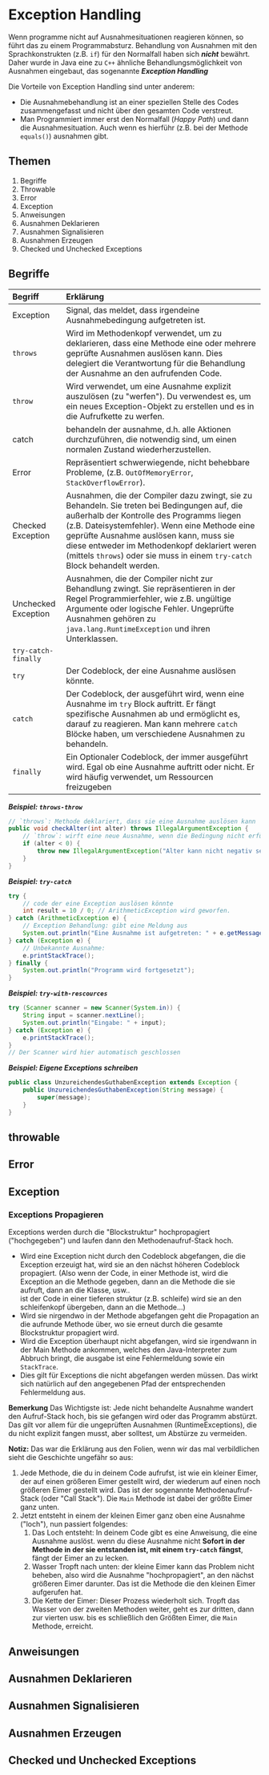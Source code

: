 # Exception Handling
Wenn programme nicht auf Ausnahmesituationen reagieren können, so führt das zu einem Programmabsturz. Behandlung von Ausnahmen mit den Sprachkonstrukten (z.B. `if`) für den Normalfall haben sich ***nicht*** bewährt. Daher wurde in Java eine zu `C++` ähnliche Behandlungsmöglichkeit von Ausnahmen eingebaut, das sogenannte ***Exception Handling***

Die Vorteile von Exception Handling sind unter anderem:
- Die Ausnahmebehandlung ist an einer speziellen Stelle des Codes zusammengefasst und nicht über den gesamten Code verstreut.
- Man Programmiert immer erst den Normalfall (*Happy Path*) und dann die Ausnahmesituation. Auch wenn es hierführ (z.B. bei der Methode `equals()`) ausnahmen gibt.


## Themen
1. Begriffe
1. Throwable
1. Error
1. Exception
1. Anweisungen
1. Ausnahmen Deklarieren
1. Ausnahmen Signalisieren
1. Ausnahmen Erzeugen
1. Checked und Unchecked Exceptions

## Begriffe
|Begriff|Erklärung|
|:-------|:--------|
|Exception|Signal, das meldet, dass irgendeine Ausnahmebedingung aufgetreten ist.|
|`throws`|Wird im Methodenkopf verwendet, um zu deklarieren, dass eine Methode eine oder mehrere geprüfte Ausnahmen auslösen kann. Dies delegiert die Verantwortung für die Behandlung der Ausnahme an den aufrufenden Code.|
|`throw`|Wird verwendet, um eine Ausnahme explizit auszulösen (zu "werfen"). Du verwendest es, um ein neues Exception-Objekt zu erstellen und es in die Aufrufkette zu werfen.|
|catch|behandeln der ausnahme, d.h. alle Aktionen durchzuführen, die notwendig sind, um einen normalen Zustand wiederherzustellen.|
|Error|Repräsentiert schwerwiegende, nicht behebbare Probleme, (z.B. `OutOfMemoryError`, `StackOverflowError`).|
|Checked Exception| Ausnahmen, die der Compiler dazu zwingt, sie zu Behandeln. Sie treten bei Bedingungen auf, die außerhalb der Kontrolle des Programms liegen (z.B. Dateisystemfehler). Wenn eine Methode eine geprüfte Ausnahme auslösen kann, muss sie diese entweder im Methodenkopf deklariert weren (mittels `throws`) oder sie muss in einem `try-catch` Block behandelt werden.|
|Unchecked Exception| Ausnahmen, die der Compiler nicht zur Behandlung zwingt. Sie repräsentieren in der Regel Programmierfehler, wie z.B. ungültige Argumente oder logische Fehler. Ungeprüfte Ausnahmen gehören zu `java.lang.RuntimeException` und ihren Unterklassen.|
|`try-catch-finally`||
|`try`| Der Codeblock, der eine Ausnahme auslösen könnte.|
|`catch`| Der Codeblock, der ausgeführt wird, wenn eine Ausnahme im `try` Block auftritt. Er fängt spezifische Ausnahmen ab und ermöglicht es, darauf zu reagieren. Man kann mehrere `catch` Blöcke haben, um verschiedene Ausnahmen zu behandeln.|
|`finally`| Ein Optionaler Codeblock, der immer ausgeführt wird. Egal ob eine Ausnahme auftritt oder nicht. Er wird häufig verwendet, um Ressourcen freizugeben|

***Beispiel: `throws-throw`***
```java
// `throws`: Methode deklariert, dass sie eine Ausnahme auslösen kann
public void checkAlter(int alter) throws IllegalArgumentException {
    // `throw`: wirft eine neue Ausnahme, wenn die Bedingung nicht erfüllt ist
    if (alter < 0) {
        throw new IllegalArgumentException("Alter kann nicht negativ sein.");
    }
}
```

***Beispiel: `try-catch`*** 
```java
try {
    // code der eine Exception auslösen könnte
    int result = 10 / 0; // ArithmeticException wird geworfen.
} catch (ArithmeticException e) {
    // Exception Behandlung: gibt eine Meldung aus
    System.out.println("Eine Ausnahme ist aufgetreten: " + e.getMessage());
} catch (Exception e) {
    // Unbekannte Ausnahme:
    e.printStackTrace();
} finally {
    System.out.println("Programm wird fortgesetzt");
}
```

***Beispiel: `try-with-rescources`***
```java
try (Scanner scanner = new Scanner(System.in)) {
    String input = scanner.nextLine();
    System.out.println("Eingabe: " + input);
} catch (Exception e) {
    e.printStackTrace();
}
// Der Scanner wird hier automatisch geschlossen
```

***Beispiel: Eigene Exceptions schreiben***
```java
public class UnzureichendesGuthabenException extends Exception {
    public UnzureichendesGuthabenException(String message) {
        super(message);
    }
}
```

## throwable


## Error

## Exception
### Exceptions Propagieren
Exceptions werden durch die "Blockstruktur" hochpropagiert ("hochgegeben") und laufen dann den Methodenaufruf-Stack hoch.
- Wird eine Exception nicht durch den Codeblock abgefangen, die die Exception erzeuigt hat, wird sie an den nächst höheren Codeblock propagiert. (Also wenn der Code, in einer Methode ist, wird die Exception an die Methode gegeben, dann an die Methode die sie aufruft, dann an die Klasse, usw.. <br> ist der Code in einer tieferen struktur (z.B. schleife) wird sie an den schleifenkopf übergeben, dann an die Methode...)
- Wird sie nirgendwo in der Methode abgefangen geht die Propagation an die aufrunde Methode über, wo sie erneut durch die gesamte Blockstruktur propagiert wird.
- Wird die Exception überhaupt nicht abgefangen, wird sie irgendwann in der Main Methode ankommen, welches den Java-Interpreter zum Abbruch bringt, die ausgabe ist eine Fehlermeldung sowie ein `StackTrace`.
- Dies gilt für Exceptions die nicht abgefangen werden müssen. Das wirkt sich natürlich auf den angegebenen Pfad der entsprechenden Fehlermeldung aus.

**Bemerkung**
Das Wichtigste ist: Jede nicht behandelte Ausnahme wandert den Aufruf-Stack hoch, bis sie gefangen wird oder das Programm abstürzt. Das gilt vor allem für die ungeprüften Ausnahmen (RuntimeExceptions), die du nicht explizit fangen musst, aber solltest, um Abstürze zu vermeiden.

**Notiz:**
Das war die Erklärung aus den Folien, wenn wir das mal verbildlichen sieht die Geschichte ungefähr so aus:
1. Jede Methode, die du in deinem Code aufrufst, ist wie ein kleiner Eimer, der auf einen größeren Eimer gestellt wird, der wiederum auf einen noch größeren Eimer gestellt wird. Das ist der sogenannte Methodenaufruf-Stack (oder "Call Stack"). Die `Main` Methode ist dabei der größte Eimer ganz unten.
1. Jetzt entsteht in einem der kleinen Eimer ganz oben eine Ausnahme ("loch"), nun passiert folgendes:
   1. Das Loch entsteht: In deinem Code gibt es eine Anweisung, die eine Ausnahme auslöst. wenn du diese Ausnahme nicht **Sofort in der Methode in der sie entstanden ist, mit einem `try-catch` fängst**, fängt der Eimer an zu lecken.
   1. Wasser Tropft nach unten: der kleine Eimer kann das Problem nicht beheben, also wird die Ausnahme "hochpropagiert", an den nächst größeren Eimer darunter. Das ist die Methode die den kleinen Eimer aufgerufen hat.
   1. Die Kette der Eimer: Dieser Prozess wiederholt sich. Tropft das Wasser von der zweiten Methoden weiter, geht es zur dritten, dann zur vierten usw. bis es schließlich den Größten Eimer, die `Main` Methode, erreicht.

## Anweisungen

## Ausnahmen Deklarieren

## Ausnahmen Signalisieren

## Ausnahmen Erzeugen

## Checked und Unchecked Exceptions